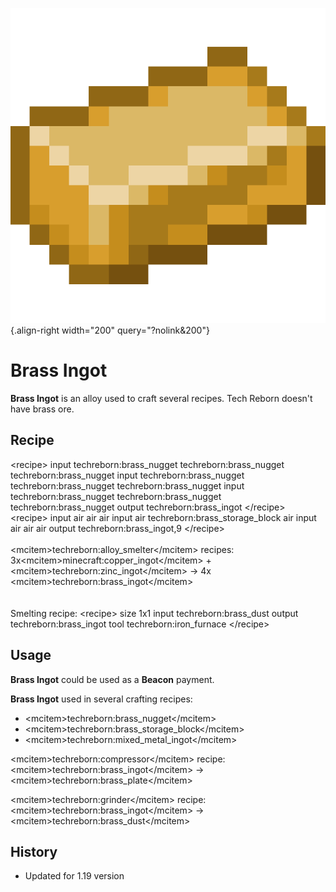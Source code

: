 ![Brass Ingot](/media/mods/techreborn/brass_ingot.png){.align-right width="200" query="?nolink&200"}

# Brass Ingot

**Brass Ingot** is an alloy used to craft several recipes. Tech Reborn doesn't have brass ore.

## Recipe

\<recipe\> input techreborn:brass_nugget techreborn:brass_nugget techreborn:brass_nugget input techreborn:brass_nugget techreborn:brass_nugget techreborn:brass_nugget input techreborn:brass_nugget techreborn:brass_nugget techreborn:brass_nugget output techreborn:brass_ingot \</recipe\>\
\<recipe\> input air air air input air techreborn:brass_storage_block air input air air air output techreborn:brass_ingot,9 \</recipe\>\
\
\<mcitem\>techreborn:alloy_smelter\</mcitem\> recipes:\
3x\<mcitem\>minecraft:copper_ingot\</mcitem\> + \<mcitem\>techreborn:zinc_ingot\</mcitem\> -\> 4x \<mcitem\>techreborn:brass_ingot\</mcitem\>\
\
\
Smelting recipe: \<recipe\> size 1x1 input techreborn:brass_dust output techreborn:brass_ingot tool techreborn:iron_furnace \</recipe\>

## Usage

**Brass Ingot** could be used as a **Beacon** payment.

**Brass Ingot** used in several crafting recipes:

- \<mcitem\>techreborn:brass_nugget\</mcitem\>
- \<mcitem\>techreborn:brass_storage_block\</mcitem\>
- \<mcitem\>techreborn:mixed_metal_ingot\</mcitem\>

\<mcitem\>techreborn:compressor\</mcitem\> recipe:\
\<mcitem\>techreborn:brass_ingot\</mcitem\> -\> \<mcitem\>techreborn:brass_plate\</mcitem\>

\<mcitem\>techreborn:grinder\</mcitem\> recipe:\
\<mcitem\>techreborn:brass_ingot\</mcitem\> -\> \<mcitem\>techreborn:brass_dust\</mcitem\>

## History

- Updated for 1.19 version
